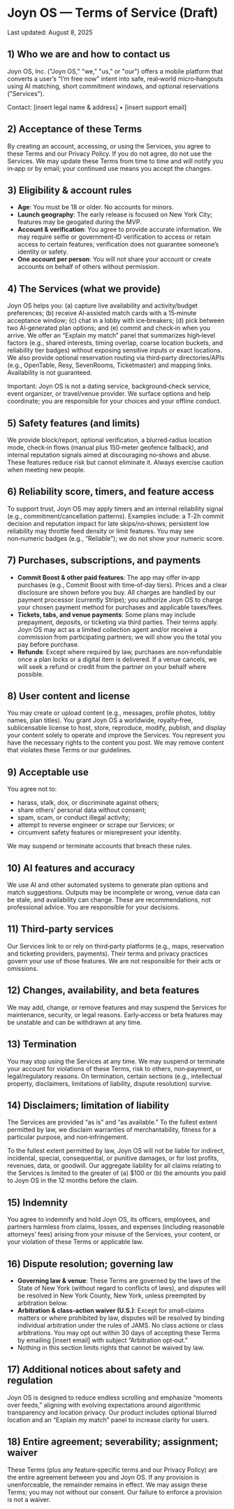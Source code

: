 # Joyn OS — Terms of Service (Draft)

Last updated: August 8, 2025

## 1) Who we are and how to contact us
Joyn OS, Inc. ("Joyn OS," "we," "us," or "our") offers a mobile platform that converts a user’s “I’m free now” intent into safe, real‑world micro‑hangouts using AI matching, short commitment windows, and optional reservations ("Services").

Contact: [insert legal name & address] • [insert support email]

## 2) Acceptance of these Terms
By creating an account, accessing, or using the Services, you agree to these Terms and our Privacy Policy. If you do not agree, do not use the Services. We may update these Terms from time to time and will notify you in‑app or by email; your continued use means you accept the changes.

## 3) Eligibility & account rules
- **Age**: You must be 18 or older. No accounts for minors.
- **Launch geography**: The early release is focused on New York City; features may be geogated during the MVP.
- **Account & verification**: You agree to provide accurate information. We may require selfie or government‑ID verification to access or retain access to certain features; verification does not guarantee someone’s identity or safety.
- **One account per person**: You will not share your account or create accounts on behalf of others without permission.

## 4) The Services (what we provide)
Joyn OS helps you: (a) capture live availability and activity/budget preferences; (b) receive AI‑assisted match cards with a 15‑minute acceptance window; (c) chat in a lobby with ice‑breakers; (d) pick between two AI‑generated plan options; and (e) commit and check‑in when you arrive. We offer an “Explain my match” panel that summarizes high‑level factors (e.g., shared interests, timing overlap, coarse location buckets, and reliability tier badges) without exposing sensitive inputs or exact locations. We also provide optional reservation routing via third‑party directories/APIs (e.g., OpenTable, Resy, SevenRooms, Ticketmaster) and mapping links. Availability is not guaranteed.

Important: Joyn OS is not a dating service, background‑check service, event organizer, or travel/venue provider. We surface options and help coordinate; you are responsible for your choices and your offline conduct.

## 5) Safety features (and limits)
We provide block/report, optional verification, a blurred‑radius location mode, check‑in flows (manual plus 150‑meter geofence fallback), and internal reputation signals aimed at discouraging no‑shows and abuse. These features reduce risk but cannot eliminate it. Always exercise caution when meeting new people.

## 6) Reliability score, timers, and feature access
To support trust, Joyn OS may apply timers and an internal reliability signal (e.g., commitment/cancellation patterns). Examples include: a T‑2h commit decision and reputation impact for late skips/no‑shows; persistent low reliability may throttle feed density or limit features. You may see non‑numeric badges (e.g., “Reliable”); we do not show your numeric score.

## 7) Purchases, subscriptions, and payments
- **Commit Boost & other paid features**: The app may offer in‑app purchases (e.g., Commit Boost with time‑of‑day tiers). Prices and a clear disclosure are shown before you buy. All charges are handled by our payment processor (currently Stripe); you authorize Joyn OS to charge your chosen payment method for purchases and applicable taxes/fees.
- **Tickets, tabs, and venue payments**: Some plans may include prepayment, deposits, or ticketing via third parties. Their terms apply. Joyn OS may act as a limited collection agent and/or receive a commission from participating partners; we will show you the total you pay before purchase.
- **Refunds**: Except where required by law, purchases are non‑refundable once a plan locks or a digital item is delivered. If a venue cancels, we will seek a refund or credit from the partner on your behalf where possible.

## 8) User content and license
You may create or upload content (e.g., messages, profile photos, lobby names, plan titles). You grant Joyn OS a worldwide, royalty‑free, sublicensable license to host, store, reproduce, modify, publish, and display your content solely to operate and improve the Services. You represent you have the necessary rights to the content you post. We may remove content that violates these Terms or our guidelines.

## 9) Acceptable use
You agree not to:
- harass, stalk, dox, or discriminate against others;
- share others’ personal data without consent;
- spam, scam, or conduct illegal activity;
- attempt to reverse engineer or scrape our Services; or
- circumvent safety features or misrepresent your identity.

We may suspend or terminate accounts that breach these rules.

## 10) AI features and accuracy
We use AI and other automated systems to generate plan options and match suggestions. Outputs may be incomplete or wrong, venue data can be stale, and availability can change. These are recommendations, not professional advice. You are responsible for your decisions.

## 11) Third‑party services
Our Services link to or rely on third‑party platforms (e.g., maps, reservation and ticketing providers, payments). Their terms and privacy practices govern your use of those features. We are not responsible for their acts or omissions.

## 12) Changes, availability, and beta features
We may add, change, or remove features and may suspend the Services for maintenance, security, or legal reasons. Early‑access or beta features may be unstable and can be withdrawn at any time.

## 13) Termination
You may stop using the Services at any time. We may suspend or terminate your account for violations of these Terms, risk to others, non‑payment, or legal/regulatory reasons. On termination, certain sections (e.g., intellectual property, disclaimers, limitations of liability, dispute resolution) survive.

## 14) Disclaimers; limitation of liability
The Services are provided “as is” and “as available.” To the fullest extent permitted by law, we disclaim warranties of merchantability, fitness for a particular purpose, and non‑infringement.

To the fullest extent permitted by law, Joyn OS will not be liable for indirect, incidental, special, consequential, or punitive damages, or for lost profits, revenues, data, or goodwill. Our aggregate liability for all claims relating to the Services is limited to the greater of (a) $100 or (b) the amounts you paid to Joyn OS in the 12 months before the claim.

## 15) Indemnity
You agree to indemnify and hold Joyn OS, its officers, employees, and partners harmless from claims, losses, and expenses (including reasonable attorneys’ fees) arising from your misuse of the Services, your content, or your violation of these Terms or applicable law.

## 16) Dispute resolution; governing law
- **Governing law & venue**: These Terms are governed by the laws of the State of New York (without regard to conflicts of laws), and disputes will be resolved in New York County, New York, unless preempted by arbitration below.
- **Arbitration & class‑action waiver (U.S.)**: Except for small‑claims matters or where prohibited by law, disputes will be resolved by binding individual arbitration under the rules of JAMS. No class actions or class arbitrations. You may opt out within 30 days of accepting these Terms by emailing [insert email] with subject “Arbitration opt‑out.”
- Nothing in this section limits rights that cannot be waived by law.

## 17) Additional notices about safety and regulation
Joyn OS is designed to reduce endless scrolling and emphasize “moments over feeds,” aligning with evolving expectations around algorithmic transparency and location privacy. Our product includes optional blurred location and an “Explain my match” panel to increase clarity for users.

## 18) Entire agreement; severability; assignment; waiver
These Terms (plus any feature‑specific terms and our Privacy Policy) are the entire agreement between you and Joyn OS. If any provision is unenforceable, the remainder remains in effect. We may assign these Terms; you may not without our consent. Our failure to enforce a provision is not a waiver.

